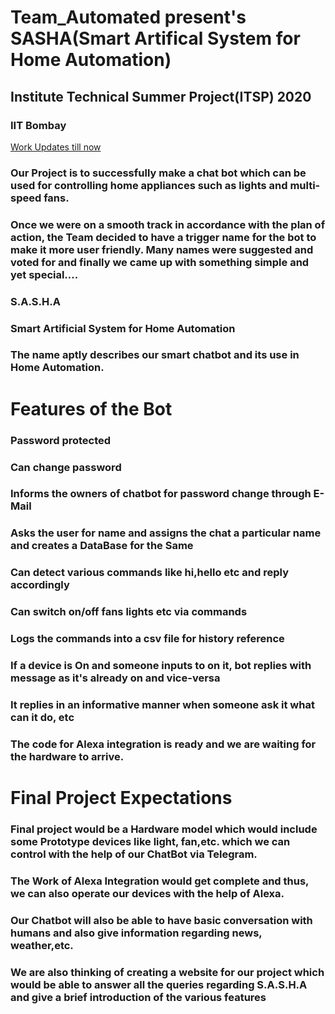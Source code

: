 # Team_Automated present's SASHA(Smart Artifical System for Home Automation)
## Institute Technical Summer Project(ITSP) 2020
### IIT Bombay

[Work Updates till now](UPDATES.md)
### Our Project is to successfully make a chat bot which can be used for controlling home appliances such as lights and multi-speed fans.
### Once we were on a smooth track in accordance with the plan of action, the Team decided to have a trigger name for the bot to make it more user friendly. Many names were suggested and voted for and finally we came up with something simple and yet special….
### S.A.S.H.A 
### Smart Artificial System for Home Automation
### The name aptly describes our smart chatbot and its use in Home Automation. 
# Features of the Bot
### Password protected
### Can change password
### Informs the owners of chatbot for password change through E-Mail
### Asks the user for name and assigns the chat a particular name and creates a DataBase for the Same
### Can detect various commands like hi,hello etc and reply accordingly
### Can switch on/off fans lights etc via commands
### Logs the commands into a csv file for history reference
### If a device is On and someone inputs to on it, bot replies with message as it's already on and vice-versa
### It replies in an informative manner when someone ask it what can it do, etc 
### The code for Alexa integration is ready and we are waiting for the hardware to arrive.
# Final Project Expectations
### Final project would be a Hardware model which would include some Prototype devices like light, fan,etc. which we can control with the help of our ChatBot via Telegram.
### The Work of Alexa Integration would get complete and thus, we can also operate our devices with the help of Alexa.
### Our Chatbot will also be able to have basic conversation with humans and also give information regarding news, weather,etc.
### We are also thinking of creating a website for our project which would be able to answer all the queries regarding S.A.S.H.A and give a brief introduction of the various features
